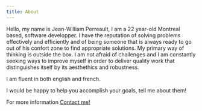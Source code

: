 ```yaml
---
title: About
---
```


Hello, my name is Jean-William Perreault, I am a 22 year-old Montreal based,
software developper. I have the reputation of solving problems effectively and efficiently and of being someone that is always ready to go out of his confort zone to find appropriate solutions. My primary way of thinking is outside the box. I am not afraid of challenges and I am constantly seeking ways to improve myself in order to deliver quality work that distinguishes itself by its aesthethics and robustness. 

  
I am fluent in both english and french.
  
I would be happy to help you accomplish your goals, 
tell me about them!

For more information [Contact me!](../contact)